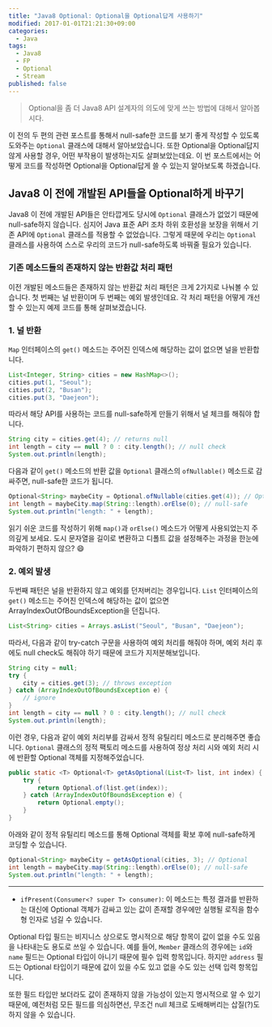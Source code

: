 ```yaml
---
title: "Java8 Optional: Optional을 Optional답게 사용하기"
modified: 2017-01-01T21:21:30+09:00
categories: 
  - Java
tags:
  - Java8
  - FP
  - Optional
  - Stream
published: false
---
```


> Optional을 좀 더 Java8 API 설계자의 의도에 맞게 쓰는 방법에 대해서 알아봅시다.

이 전의 두 편의 관련 포스트를 통해서 null-safe한 코드를 보기 좋게 작성할 수 있도록 도와주는 `Optional` 클래스에 대해서 알아보았습니다.
또한 Optional을 Optional답지 않게 사용할 경우, 어떤 부작용이 발생하는지도 살펴보았는데요.
이 번 포스트에서는 어떻게 코드를 작성하면 Optional을 Optional답게 쓸 수 있는지 알아보도록 하겠습니다.

## Java8 이 전에 개발된 API들을 Optional하게 바꾸기

Java8 이 전에 개발된 API들은 안타깝게도 당시에 `Optional` 클래스가 없었기 때문에 null-safe하지 않습니다.
심지어 Java 표준 API 조차 하위 호환성을 보장을 위해서 기존 API에 `Optional` 클래스를 적용할 수 없었습니다.
그렇게 때문에 우리는 `Optional` 클래스를 사용하여 스스로 우리의 코드가 null-safe하도록 바꿔줄 필요가 있습니다.

### 기존 메소드들의 존재하지 않는 반환값 처리 패턴

이전 개발된 메소드들은 존재하지 않는 반환값 처리 패턴은 크게 2가지로 나눠볼 수 있습니다.
첫 번째는 널 반환이며 두 번째는 예외 발생인데요.
각 처리 패턴을 어떻게 개선할 수 있는지 예제 코드를 통해 살펴보겠습니다.

### 1. 널 반환

`Map` 인터페이스의 `get()` 메소드는 주어진 인덱스에 해당하는 값이 없으면 널을 반환합니다.

```java
List<Integer, String> cities = new HashMap<>();
cities.put(1, "Seoul");
cities.put(2, "Busan");
cities.put(3, "Daejeon");
```

따라서 해당 API를 사용하는 코드를 null-safe하게 만들기 위해서 널 체크를 해줘야 합니다.

```java
String city = cities.get(4); // returns null
int length = city == null ? 0 : city.length(); // null check
System.out.println(length);
```

다음과 같이 `get()` 메소드의 반환 값을 `Optional` 클래스의 `ofNullable()` 메소드로 감싸주면, null-safe한 코드가 됩니다.

```java
Optional<String> maybeCity = Optional.ofNullable(cities.get(4)); // Optional
int length = maybeCity.map(String::length).orElse(0); // null-safe
System.out.println("length: " + length);
```

읽기 쉬운 코드를 작성하기 위해 `map()`과 `orElse()` 메소드가 어떻게 사용되었는지 주의깊게 보세요.
도시 문자열을 길이로 변환하고 디폴트 값을 설정해주는 과정을 한눈에 파악하기 편하지 않으? :smile:

### 2. 예외 발생

두번째 패턴은 널을 반환하지 않고 예외를 던저버리는 경우입니다.
`List` 인터페이스의 `get()` 메소드는 주어진 인덱스에 해당하는 값이 없으면 ArrayIndexOutOfBoundsException을 던집니다.

```java
List<String> cities = Arrays.asList("Seoul", "Busan", "Daejeon");
```

따라서, 다음과 같이 try-catch 구문을 사용하여 예외 처리를 해줘야 하며, 예외 처리 후에도 null check도 해줘야 하기 때문에 코드가 지저분해보입니다.

```java
String city = null;
try {
	city = cities.get(3); // throws exception
} catch (ArrayIndexOutOfBoundsException e) {
	// ignore
}
int length = city == null ? 0 : city.length(); // null check
System.out.println(length);
```

이런 경우, 다음과 같이 예외 처리부를 감싸서 정적 유틸리티 메소드로 분리해주면 좋습니다.
`Optional` 클래스의 정적 팩토리 메소드를 사용하여 정상 처리 시와 예외 처리 시에 반환할 Optional 객체를 지정해주었습니다.

```java
public static <T> Optional<T> getAsOptional(List<T> list, int index) {
	try {
		return Optional.of(list.get(index));
	} catch (ArrayIndexOutOfBoundsException e) {
		return Optional.empty();
	}
}
```

아래와 같이 정적 유틸리티 메소드를 통해 Optional 객체를 확보 후에 null-safe하게 코딩할 수 있습니다.

```java
Optional<String> maybeCity = getAsOptional(cities, 3); // Optional
int length = maybeCity.map(String::length).orElse(0); // null-safe
System.out.println("length: " + length);
```


--------
- `ifPresent(Consumer<? super T> consumer)`: 이 메소드는 특정 결과를 반환하는 대신에 Optional 객체가 감싸고 있는 값이 존재할 경우에만 실행될 로직을 함수형 인자로 넘길 수 있습니다.


Optional 타입 필드는 비지니스 상으로도 명시적으로 해당 항목이 값이 없을 수도 있음을 나타내는도 용도로 쓰일 수 있습니다.
예를 들어, `Member` 클래스의 경우에는 `id`와 `name` 필드는 Optional 타입이 아니기 때문에 필수 입력 항목입니다.
하지만 `address` 필드는 Optional 타입이기 때문에 값이 있을 수도 있고 없을 수도 있는 선택 입력 항목입니다.

또한 필드 타입만 보더라도 값이 존재하지 않을 가능성이 있는지 명시적으로 알 수 있기 때문에,
예전처럼 모든 필드를 의심하면선, 무조건 null 체크로 도배해버리는 삽질(?)도 하지 않을 수 있습니다.









